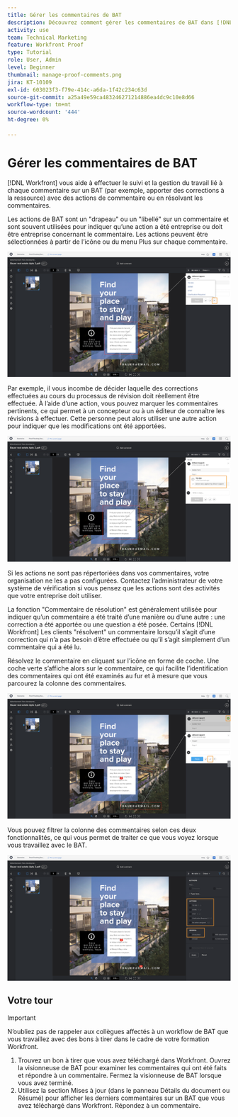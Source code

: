 ```yaml
---
title: Gérer les commentaires de BAT
description: Découvrez comment gérer les commentaires de BAT dans [!DNL  Workfront] en appliquant des actions de commentaire, en résolvant les commentaires et en filtrant la colonne de commentaires.
activity: use
team: Technical Marketing
feature: Workfront Proof
type: Tutorial
role: User, Admin
level: Beginner
thumbnail: manage-proof-comments.png
jira: KT-10109
exl-id: 603023f3-f79e-414c-a6da-1f42c234c63d
source-git-commit: a25a49e59ca483246271214886ea4dc9c10e8d66
workflow-type: tm+mt
source-wordcount: '444'
ht-degree: 0%

---
```


# Gérer les commentaires de BAT

[!DNL Workfront] vous aide à effectuer le suivi et la gestion du travail lié à chaque commentaire sur un BAT (par exemple, apporter des corrections à la ressource) avec des actions de commentaire ou en résolvant les commentaires.

Les actions de BAT sont un &quot;drapeau&quot; ou un &quot;libellé&quot; sur un commentaire et sont souvent utilisées pour indiquer qu’une action a été entreprise ou doit être entreprise concernant le commentaire. Les actions peuvent être sélectionnées à partir de l’icône ou du menu Plus sur chaque commentaire.

![Image d’un BAT dans la visionneuse de vérification de performance avec l’icône d’indicateur mise en surbrillance sur le commentaire et les actions de BAT disponibles visibles.](assets/manage-comments-1.png)

Par exemple, il vous incombe de décider laquelle des corrections effectuées au cours du processus de révision doit réellement être effectuée. À l’aide d’une action, vous pouvez marquer les commentaires pertinents, ce qui permet à un concepteur ou à un éditeur de connaître les révisions à effectuer. Cette personne peut alors utiliser une autre action pour indiquer que les modifications ont été apportées.

![Une image d’un BAT dans la visionneuse de vérification avec le [!UICONTROL À faire] action de BAT mise en évidence dans le commentaire.](assets/manage-comments-2.png)

Si les actions ne sont pas répertoriées dans vos commentaires, votre organisation ne les a pas configurées. Contactez l’administrateur de votre système de vérification si vous pensez que les actions sont des activités que votre entreprise doit utiliser.

La fonction &quot;Commentaire de résolution&quot; est généralement utilisée pour indiquer qu’un commentaire a été traité d’une manière ou d’une autre : une correction a été apportée ou une question a été posée. Certains [!DNL Workfront] Les clients &quot;résolvent&quot; un commentaire lorsqu’il s’agit d’une correction qui n’a pas besoin d’être effectuée ou qu’il s’agit simplement d’un commentaire qui a été lu.

Résolvez le commentaire en cliquant sur l’icône en forme de coche. Une coche verte s’affiche alors sur le commentaire, ce qui facilite l’identification des commentaires qui ont été examinés au fur et à mesure que vous parcourez la colonne des commentaires.

![Image d’un BAT dans la visionneuse de vérification avec l’icône de coche mise en surbrillance sur le commentaire.](assets/manage-comments-4.png)

Vous pouvez filtrer la colonne des commentaires selon ces deux fonctionnalités, ce qui vous permet de traiter ce que vous voyez lorsque vous travaillez avec le BAT.

![Une image des filtres de commentaire dans la visionneuse de vérification avec le [!UICONTROL Actions] et [!UICONTROL Général] options de filtrage mises en surbrillance.](assets/manage-comments-3.png)

## Votre tour

>[!IMPORTANT]
>
>N’oubliez pas de rappeler aux collègues affectés à un workflow de BAT que vous travaillez avec des bons à tirer dans le cadre de votre formation Workfront.


1. Trouvez un bon à tirer que vous avez téléchargé dans Workfront. Ouvrez la visionneuse de BAT pour examiner les commentaires qui ont été faits et répondre à un commentaire. Fermez la visionneuse de BAT lorsque vous avez terminé.
1. Utilisez la section Mises à jour (dans le panneau Détails du document ou Résumé) pour afficher les derniers commentaires sur un BAT que vous avez téléchargé dans Workfront. Répondez à un commentaire.


<!--
## Learn more
* Create and manage proof comments
-->
